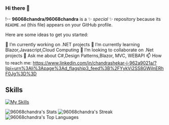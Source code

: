 ### Hi there 👋

!--
**96068chandra/96068chandra** is a ✨ _special_ ✨ repository because its `README.md` (this file) appears on your GitHub profile.

Here are some ideas to get you started:

🔭 I’m currently working on .NET projects
🌱 I’m currently learning Blazor,Javascript,Cloud Computing
👯 I’m looking to collaborate on .Net projects
💬 Ask me about C#,Design Patterns,Blazor, MVC, WEBAPI
📫 How to reach me: https://www.linkedin.com/in/chandrashekar-j-962a9021a/?lipi=urn%3Ali%3Apage%3Ad_flagship3_feed%3B%2FYykVi2SS8GWjlnERhF0Jg%3D%3D





## Skills
[![My Skills](https://skillicons.dev/icons?i=js,html,css,C#)](https://skillicons.dev)


![96068chandra's Stats](https://github-readme-stats.vercel.app/api?username=96068chandra&theme=merko&show_icons=true&hide_border=false&count_private=false)
![96068chandra's Streak](https://github-readme-streak-stats.herokuapp.com/?user=96068chandra&theme=merko&hide_border=false)
![96068chandra's Top Languages](https://github-readme-stats.vercel.app/api/top-langs/?username=96068chandra&theme=merko&show_icons=true&hide_border=false&layout=compact)

